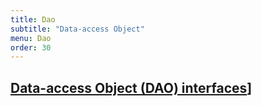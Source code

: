 ```yaml
---
title: Dao
subtitle: "Data-access Object"
menu: Dao
order: 30
---
```

## [Data-access Object (DAO) interfaces](https://github.com/ddc-java-13/tile-galore/tree/main/app/src/main/java/edu/cnm/deepdive/tilematch/model/dao)]